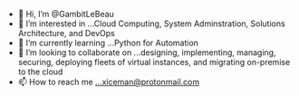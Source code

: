 - 👋 Hi, I’m @GambitLeBeau
- 👀 I’m interested in ...Cloud Computing, System Adminstration, Solutions Architecture, and DevOps
- 🌱 I’m currently learning ...Python for Automation
- 💞️ I’m looking to collaborate on ...designing, implementing, managing, securing, deploying fleets of virtual instances, and migrating on-premise to the cloud
- 📫 How to reach me ...xiceman@protonmail.com

<!---
GambitLeBeau/GambitLeBeau is a ✨ special ✨ repository because its `README.md` (this file) appears on your GitHub profile.
You can click the Preview link to take a look at your changes.
--->
